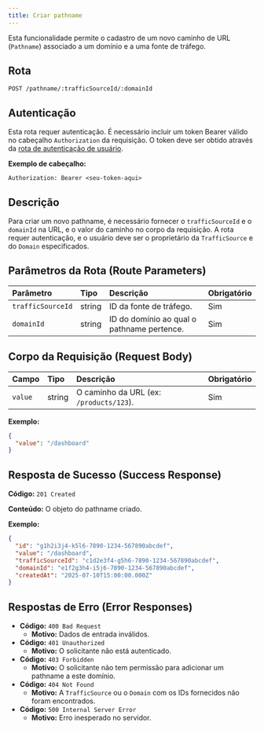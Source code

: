 ```yaml
---
title: Criar pathname
---
```


Esta funcionalidade permite o cadastro de um novo caminho de URL (`Pathname`) associado a um domínio e a uma fonte de tráfego.

## Rota

`POST /pathname/:trafficSourceId/:domainId`

## Autenticação

Esta rota requer autenticação. É necessário incluir um token Bearer válido no cabeçalho `Authorization` da requisição. O token deve ser obtido através da [rota de autenticação de usuário](/user/authuser/).

**Exemplo de cabeçalho:**

```
Authorization: Bearer <seu-token-aqui>
```

## Descrição

Para criar um novo pathname, é necessário fornecer o `trafficSourceId` e o `domainId` na URL, e o valor do caminho no corpo da requisição. A rota requer autenticação, e o usuário deve ser o proprietário da `TrafficSource` e do `Domain` especificados.

## Parâmetros da Rota (Route Parameters)

| Parâmetro         | Tipo   | Descrição                                  | Obrigatório |
| :---------------- | :----- | :----------------------------------------- | :---------- |
| `trafficSourceId` | string | ID da fonte de tráfego.                    | Sim         |
| `domainId`        | string | ID do domínio ao qual o pathname pertence. | Sim         |

## Corpo da Requisição (Request Body)

| Campo   | Tipo   | Descrição                               | Obrigatório |
| :------ | :----- | :-------------------------------------- | :---------- |
| `value` | string | O caminho da URL (ex: `/products/123`). | Sim         |

**Exemplo:**

```json
{
  "value": "/dashboard"
}
```

## Resposta de Sucesso (Success Response)

**Código:** `201 Created`

**Conteúdo:** O objeto do pathname criado.

**Exemplo:**

```json
{
  "id": "g1h2i3j4-k5l6-7890-1234-567890abcdef",
  "value": "/dashboard",
  "trafficSourceId": "c1d2e3f4-g5h6-7890-1234-567890abcdef",
  "domainId": "e1f2g3h4-i5j6-7890-1234-567890abcdef",
  "createdAt": "2025-07-10T15:00:00.000Z"
}
```

## Respostas de Erro (Error Responses)

- **Código:** `400 Bad Request`
  - **Motivo:** Dados de entrada inválidos.
- **Código:** `401 Unauthorized`
  - **Motivo:** O solicitante não está autenticado.
- **Código:** `403 Forbidden`
  - **Motivo:** O solicitante não tem permissão para adicionar um pathname a este domínio.
- **Código:** `404 Not Found`
  - **Motivo:** A `TrafficSource` ou o `Domain` com os IDs fornecidos não foram encontrados.
- **Código:** `500 Internal Server Error`
  - **Motivo:** Erro inesperado no servidor.
